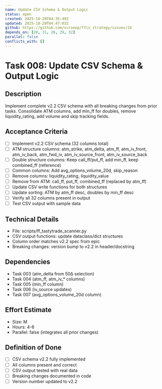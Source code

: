 ```yaml
---
name: Update CSV Schema & Output Logic
status: open
created: 2025-10-20T04:35:49Z
updated: 2025-10-20T04:47:03Z
github: https://github.com/scrooop/ffcs_strategy/issues/24
depends_on: [28, 31, 26, 29, 32]
parallel: false
conflicts_with: []
---
```


# Task 008: Update CSV Schema & Output Logic

## Description

Implement complete v2.2 CSV schema with all breaking changes from prior tasks. Consolidate ATM columns, add min_ff for doubles, remove liquidity_rating, add volume and skip tracking fields.

## Acceptance Criteria

- [ ] Implement v2.2 CSV schema (32 columns total)
- [ ] ATM structure columns: atm_strike, atm_delta, atm_ff, atm_iv_front, atm_iv_back, atm_fwd_iv, atm_iv_source_front, atm_iv_source_back
- [ ] Double structure columns: Keep call_ff/put_ff, add min_ff, keep combined_ff (reference)
- [ ] Common columns: Add avg_options_volume_20d, skip_reason
- [ ] Remove columns: liquidity_rating, liquidity_value
- [ ] Remove from ATM: call_ff, put_ff, combined_ff (replaced by atm_ff)
- [ ] Update CSV write functions for both structures
- [ ] Update sorting: ATM by atm_ff desc, doubles by min_ff desc
- [ ] Verify all 32 columns present in output
- [ ] Test CSV output with sample data

## Technical Details

- File: scripts/ff_tastytrade_scanner.py
- CSV output functions: update dataclass/dict structures
- Column order matches v2.2 spec from epic
- Breaking changes: version bump to v2.2 in header/docstring

## Dependencies

- Task 003 (atm_delta from 50Δ selection)
- Task 004 (atm_ff, atm_iv_* columns)
- Task 005 (min_ff column)
- Task 006 (iv_source updates)
- Task 007 (avg_options_volume_20d column)

## Effort Estimate

- Size: M
- Hours: 4-6
- Parallel: false (integrates all prior changes)

## Definition of Done

- [ ] CSV schema v2.2 fully implemented
- [ ] All columns present and correct
- [ ] CSV output tested with real data
- [ ] Breaking changes documented in code
- [ ] Version number updated to v2.2
